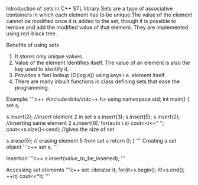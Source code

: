 Introduction of sets in C++ STL library
Sets are a type of associative containers in which each element has to be unique.The value of the element cannot be modified once it is added to the set, though it is possible to remove and add the modified value of that element. They are implemented using red-black tree.

Benefits of using sets
1. It stores only unique values.
2. Value of the element identifies itself. The value of an element is also the key used to identify it.
3. Provides a fast lookup (O(log n)) using keys i.e. element itself.
4. There are many inbuilt functions in class defining sets that ease the programming.

Example:
'''c++
#include<bits/stdc++.h>
using namespace std;
int main()
{
  set <int> s;

  s.insert(2);    //insert element 2 in set s
  s.insert(3);
  s.insert(5);
  s.insert(2);    //inserting same element 2
  s.insert(6);
  for(auto i:s)
    cout<<i<<" ";
  cout<<s.size()<<endl; //gives the size of set
  
  s.erase(5);     // erasing element 5 from set s
return 0;
}
'''
Creating a set object
'''c++
set <int> s;
'''

Insertion
'''c++
s.insert(value_to_be_inserted);
'''

Accessing set elements
'''c++
set <int>::iterator it;
for(it=s.begin(); it!=s.end(); ++it)
  cout<<*it;
 '''


